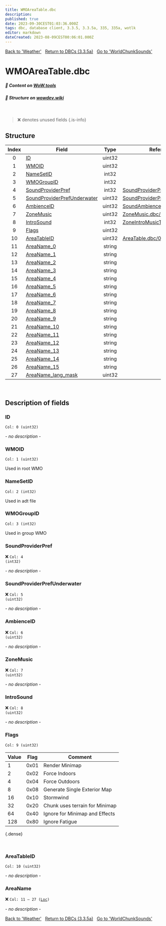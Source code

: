 ```yaml
---
title: WMOAreaTable.dbc
description:
published: true
date: 2023-09-30CEST01:03:36.000Z
tags: dbc, database client, 3.3.5, 3.3.5a, 335, 335a, wotlk
editor: markdown
dateCreated: 2023-08-09CEST00:06:01.000Z
---
```

<a href="https://trinitycore.info/files/DBC/335/weather" class="mt-5 v-btn v-btn--depressed v-btn--flat v-btn--outlined theme--light v-size--default darkblue--text text--lighten-3"><span class="v-btn__content"><i aria-hidden="true" class="v-icon notranslate v-icon--left mdi mdi-arrow-left theme--light"></i><span>Back to 'Weather'</span></span></a>&nbsp;&nbsp;&nbsp;<a href="https://trinitycore.info/files/DBC/335/DBC" class="mt-5 v-btn v-btn--depressed v-btn--flat v-btn--outlined theme--light v-size--default darkblue--text text--lighten-3"><span class="v-btn__content"><i aria-hidden="true" class="v-icon notranslate v-icon--left mdi mdi-home-outline theme--light"></i><span>Return to DBCs (3.3.5a)</span></span></a>&nbsp;&nbsp;&nbsp;<a href="https://trinitycore.info/files/DBC/335/worldchunksounds" class="mt-5 v-btn v-btn--depressed v-btn--flat v-btn--outlined theme--light v-size--default darkblue--text text--lighten-3"><span class="v-btn__content"><span>Go to 'WorldChunkSounds'</span><i aria-hidden="true" class="v-icon notranslate v-icon--right mdi mdi-arrow-right theme--light"></i></span></a>

# WMOAreaTable.dbc
##### :open_book: Content on [WoW.tools](https://wow.tools/dbc/?dbc=wmoareatable&build=3.3.5.12340)
##### :pencil: Structure on [wowdev.wiki](https://wowdev.wiki/DB/WMOAreaTable)
&nbsp;

> :x: denotes unused fields
{.is-info}


## Structure

| Index | Field | Type | Reference |
| :---: | --- | :---: | --- |
| 0 | [ID](#id) | uint32 |  |
| 1 | [WMOID](#wmoid) | uint32 |  |
| 2 | [NameSetID](#namesetid) | int32 |  |
| 3 | [WMOGroupID](#wmogroupid) | int32 |  |
| 4 | [SoundProviderPref](#soundproviderpref) | int32 | [SoundProviderPreferences.dbc/0](/files/DBC/335/soundproviderpreferences#id) |
| 5 | [SoundProviderPrefUnderwater](#soundproviderprefunderwater) | uint32 | [SoundProviderPreferences.dbc/0](/files/DBC/335/soundproviderpreferences#id) |
| 6 | [AmbienceID](#ambienceid) | uint32 | [SoundAmbience.dbc/0](/files/DBC/335/soundambience#id) |
| 7 | [ZoneMusic](#zonemusic) | uint32 | [ZoneMusic.dbc/0](/files/DBC/335/zonemusic#id) |
| 8 | [IntroSound](#introsound) | int32 | [ZoneIntroMusicTable.dbc/0](/files/DBC/335/zoneintromusictable#id) |
| 9 | [Flags](#flags) | uint32 |  |
| 10 | [AreaTableID](#areatableid) | uint32 | [AreaTable.dbc/0](/files/DBC/335/areatable#id) |
| 11 | [AreaName_0](#areaname) | string |  |
| 12 | [AreaName_1](#areaname) | string |  |
| 13 | [AreaName_2](#areaname) | string |  |
| 14 | [AreaName_3](#areaname) | string |  |
| 15 | [AreaName_4](#areaname) | string |  |
| 16 | [AreaName_5](#areaname) | string |  |
| 17 | [AreaName_6](#areaname) | string |  |
| 18 | [AreaName_7](#areaname) | string |  |
| 19 | [AreaName_8](#areaname) | string |  |
| 20 | [AreaName_9](#areaname) | string |  |
| 21 | [AreaName_10](#areaname) | string |  |
| 22 | [AreaName_11](#areaname) | string |  |
| 23 | [AreaName_12](#areaname) | string |  |
| 24 | [AreaName_13](#areaname) | string |  |
| 25 | [AreaName_14](#areaname) | string |  |
| 26 | [AreaName_15](#areaname) | string |  |
| 27 | [AreaName_lang_mask](#areaname) | uint32 |  |
&nbsp;
## Description of fields

### ID
<code>Col: 0 (uint32)</code>

*- no description -*
&nbsp;

### WMOID
<code>Col: 1 (uint32)</code>

Used in root WMO
&nbsp;

### NameSetID
<code>Col: 2 (int32)</code>

Used in adt file
&nbsp;

### WMOGroupID
<code>Col: 3 (int32)</code>

Used in group WMO
&nbsp;

### SoundProviderPref
:x: <code>Col: 4 (int32)</code>

*- no description -*
&nbsp;

### SoundProviderPrefUnderwater
:x: <code>Col: 5 (uint32)</code>

*- no description -*
&nbsp;

### AmbienceID
:x: <code>Col: 6 (uint32)</code>

*- no description -*
&nbsp;

### ZoneMusic
:x: <code>Col: 7 (uint32)</code>

*- no description -*
&nbsp;

### IntroSound
:x: <code>Col: 8 (uint32)</code>

*- no description -*
&nbsp;

### Flags
<code>Col: 9 (uint32)</code>

| Value | Flag | Comment |
|-------|------|---------|
| 1 | 0x01 | Render Minimap |
| 2 | 0x02 | Force Indoors |
| 4 | 0x04 | Force Outdoors |
| 8 | 0x08 | Generate Single Exterior Map |
| 16 | 0x10 | Stormwind |
| 32 | 0x20 | Chunk uses terrain for Minimap |
| 64 | 0x40 | Ignore for Minimap and Effects |
| 128 | 0x80 | Ignore Fatigue |
{.dense}

&nbsp;

### AreaTableID
<code>Col: 10 (uint32)</code>

*- no description -*
&nbsp;

### AreaName
:x: <code>Col: 11 &ndash; 27 ([Loc](/how-to/localization))</code>

*- no description -*
&nbsp;

<a href="https://trinitycore.info/files/DBC/335/weather" class="mt-5 v-btn v-btn--depressed v-btn--flat v-btn--outlined theme--light v-size--default darkblue--text text--lighten-3"><span class="v-btn__content"><i aria-hidden="true" class="v-icon notranslate v-icon--left mdi mdi-arrow-left theme--light"></i><span>Back to 'Weather'</span></span></a>&nbsp;&nbsp;&nbsp;<a href="https://trinitycore.info/files/DBC/335/DBC" class="mt-5 v-btn v-btn--depressed v-btn--flat v-btn--outlined theme--light v-size--default darkblue--text text--lighten-3"><span class="v-btn__content"><i aria-hidden="true" class="v-icon notranslate v-icon--left mdi mdi-home-outline theme--light"></i><span>Return to DBCs (3.3.5a)</span></span></a>&nbsp;&nbsp;&nbsp;<a href="https://trinitycore.info/files/DBC/335/worldchunksounds" class="mt-5 v-btn v-btn--depressed v-btn--flat v-btn--outlined theme--light v-size--default darkblue--text text--lighten-3"><span class="v-btn__content"><span>Go to 'WorldChunkSounds'</span><i aria-hidden="true" class="v-icon notranslate v-icon--right mdi mdi-arrow-right theme--light"></i></span></a>
